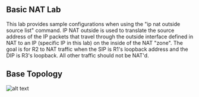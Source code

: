 ## Basic NAT Lab
This lab provides sample configurations when using the "ip nat outside source list" command. IP NAT outside is used to translate the source address of the IP packets that travel through the outside interface defined in NAT to an IP (specific IP in this lab) on the inside of the NAT "zone". The goal is for R2 to NAT traffic when the SIP is R1's loopback address and the DIP is R3's loopback. All other traffic should not be NAT'd.

## Base Topology
![alt text](https://github.com/jwrightazure/lab/blob/master/basic-NAT-lab/nat-lab-topo.PNG)
